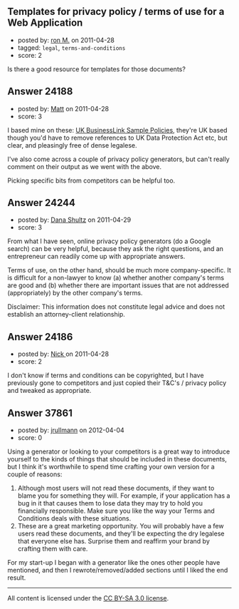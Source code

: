 ## Templates for privacy policy / terms of use for a Web Application

- posted by: [ron M.](https://stackexchange.com/users/-1/2122-ron-m) on 2011-04-28
- tagged: `legal`, `terms-and-conditions`
- score: 2

Is there a good resource for templates for those documents?


## Answer 24188

- posted by: [Matt](https://stackexchange.com/users/-1/8784-matt) on 2011-04-28
- score: 3

<p>I based mine on these: <a href="http://www.businesslink.gov.uk/bdotg/action/detail?itemId=1076142085&amp;type=RESOURCES" rel="nofollow">UK BusinessLink Sample Policies</a>, they're UK based though you'd have to remove references to UK Data Protection Act etc, but clear, and pleasingly free of dense legalese.</p>

<p>I've also come across a couple of privacy policy generators, but can't really comment on their output as we went with the above.</p>

<p>Picking specific bits from competitors can be helpful too.</p>



## Answer 24244

- posted by: [Dana Shultz](https://stackexchange.com/users/-1/1841-dana-shultz) on 2011-04-29
- score: 3

From what I have seen, online privacy policy generators (do a Google search) can be very helpful, because they ask the right questions, and an entrepreneur can readily come up with appropriate answers.

Terms of use, on the other hand, should be much more company-specific. It is difficult for a non-lawyer to know (a) whether another company's terms are good and (b) whether there are important issues that are not addressed (appropriately) by the other company's terms.

Disclaimer: This information does not constitute legal advice and does not establish an attorney-client relationship.


## Answer 24186

- posted by: [Nick ](https://stackexchange.com/users/-1/1502-nick) on 2011-04-28
- score: 2

I don't know if terms and conditions can be copyrighted, but I have previously gone to competitors and just copied their T&C's / privacy policy and tweaked as appropriate. 


## Answer 37861

- posted by: [jrullmann](https://stackexchange.com/users/-1/13802-jrullmann) on 2012-04-04
- score: 0

Using a generator or looking to your competitors is a great way to introduce yourself to the kinds of things that should be included in these documents, but I think it's worthwhile to spend time crafting your own version for a couple of reasons:

 1. Although most users will not read these documents, if they want to blame you for something they will.  For example, if your application has a bug in it that causes them to lose data they may try to hold you financially responsible.  Make sure you like the way your Terms and Conditions deals with these situations.
 2. These are a great marketing opportunity.  You will probably have a few users read these documents, and they'll be expecting the dry legalese that everyone else has.  Surprise them and reaffirm your brand by crafting them with care.

For my start-up I began with a generator like the ones other people have mentioned, and then I rewrote/removed/added sections until I liked the end result.



---

All content is licensed under the [CC BY-SA 3.0 license](https://creativecommons.org/licenses/by-sa/3.0/).
